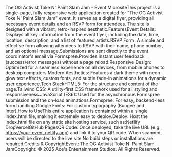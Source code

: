 The OG Activist Toke N' Paint Slam Jam - Event MicrositeThis project is a single-page, fully responsive web application created for "The OG Activist Toke N' Paint Slam Jam" event. It serves as a digital flyer, providing all necessary event details and an RSVP form for attendees. The site is designed with a vibrant, retro-inspired aesthetic.FeaturesEvent Details: Displays all key information from the event flyer, including the date, time, location, description, and a list of featured artists.RSVP Form: A simple and effective form allowing attendees to RSVP with their name, phone number, and an optional message.Submissions are sent directly to the event coordinator's email via Formspree.Provides instant user feedback (success/error messages) without a page reload.Responsive Design: Optimized for a seamless experience on all devices, from mobile phones to desktop computers.Modern Aesthetics: Features a dark theme with neon-glow text effects, custom fonts, and subtle fade-in animations for a dynamic user experience.Tech StackHTML5: For the structure and content of the page.Tailwind CSS: A utility-first CSS framework used for all styling and responsiveness.JavaScript (ES6): Used for the asynchronous Formspree submission and the on-load animations.Formspree: For easy, backend-less form handling.Google Fonts: For custom typography (Bungee and Inter).How to UseThis entire application is contained within a single index.html file, making it extremely easy to deploy.Deploy: Host the index.html file on any static site hosting service, such as:Netlify DropVercelGitHub PagesQR Code: Once deployed, take the live URL (e.g., https://your-event.netlify.app) and link it to your QR code. When scanned, users will be directed to the live site.No build steps or installations are required.Credits & CopyrightEvent: The OG Activist Toke N' Paint Slam JamCopyright: © 2025 Ace's Entertainment Studios. All Rights Reserved.